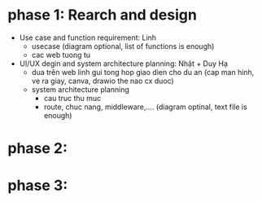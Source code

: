 # phase 1: Rearch and design

- Use case and function requirement: Linh
  - usecase (diagram optional, list of functions is enough)
  - cac web tuong tu
- UI/UX degin and system architecture planning: Nhật + Duy Hạ
  - dua trên web linh gui tong hop giao dien cho du an (cap man hinh, ve ra giay, canva, drawio the nao cx duoc)
  - system architecture planning
    - cau truc thu muc
    - route, chuc nang, middleware,.... (diagram optinal, text file is enough)



# phase 2:  

# phase 3: